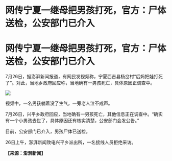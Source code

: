 # 网传宁夏一继母把男孩打死，官方：尸体送检，公安部门已介入

# 网传宁夏一继母把男孩打死，官方：尸体送检，公安部门已介入

7月26日，据澎湃新闻报道，有网民发视频称，宁夏西吉县杨岔村“后妈把娃打死了”。对此，当地乡政府回应称，当地确有一男孩死亡，具体原因正调查中。

![](https://inews.gtimg.com/om_bt/OG7rIE9l95uiA160KuVbGUuK5vUIaE7y5qN0XIc2iT2K0AA/1000)

视频中，一名男孩躺着没了生气，一旁老人泣不成声。

7月26日，兴平乡政府回应，当地确有一男孩死亡，其他信息正在调查中。“确实有一个小男孩去世了，具体原因还有核实清楚，公安部门会发公告。”

目前，公安部门已介入，男孩尸体已送检。

26日上午，澎湃新闻致电兴平乡派出所，一名接线人员拒绝采访。

**【来源：澎湃新闻】**

